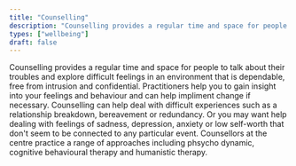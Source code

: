 ```yaml
---
title: "Counselling"
description: "Counselling provides a regular time and space for people to talk about their troubles and explore difficult feelings in an environment that is dependable."
types: ["wellbeing"]
draft: false
---
```


Counselling provides a regular time and space for people to talk about their troubles and explore difficult feelings in an environment that is dependable, free from intrusion and confidential.   Practitioners help you to gain insight into your feelings and behaviour and can help impliment change if necessary.  Counselling can help deal with difficult experiences such as a relationship breakdown, bereavement or redundancy. Or you may want help dealing with feelings of sadness, depression, anxiety or low self-worth that don't seem to be connected to any particular event. Counsellors at the centre practice a range of approaches including phsycho dynamic, cognitive behavioural therapy and humanistic therapy.